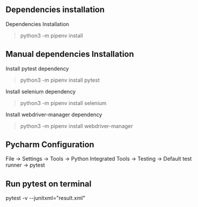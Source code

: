 Dependencies installation
---
Dependencies Installation
> python3 -m pipenv install

Manual dependencies Installation
---
Install pytest dependency
> python3 -m pipenv install pytest

Install selenium dependency
> python3 -m pipenv install selenium

Install webdriver-manager dependency
> python3 -m pipenv install webdriver-manager


Pycharm Configuration
---

File &#8594; Settings &#8594; Tools &#8594;
Python Integrated Tools &#8594; Testing &#8594;
Default test runner &#8594; pytest

Run pytest on terminal
---
pytest -v --junitxml="result.xml"
